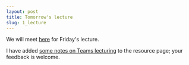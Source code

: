 ```yaml
---
layout: post
title: Tomorrow's lecture
slug: 1_lecture
---
```


We will meet [here](https://teams.microsoft.com/l/meetup-join/19%3a950a8e2abc024c8f82b3ba727bca4af5%40thread.tacv2/1631800923065?context=%7b%22Tid%22%3a%2244376307-b429-42ad-8c25-28cd496f4772%22%2c%22Oid%22%3a%220d80640c-27fb-494f-af0e-30faf02cafb1%22%7d) for Friday's lecture.

I have added [some notes on Teams lecturing](/teams.html) to the resource page; your feedback is welcome.
